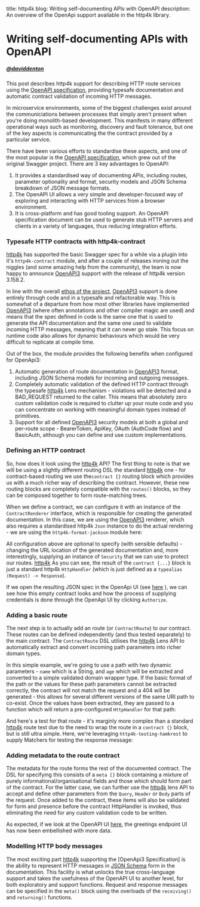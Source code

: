 title: http4k blog: Writing self-documenting APIs with OpenAPI
description: An overview of the OpenApi support available in the http4k library.

# Writing self-documenting APIs with OpenAPI

##### [@daviddenton][github]

This post describes http4k support for describing HTTP route services using the [OpenAPI specification], providing typesafe documentation and automatic contract validation of incoming 
HTTP messages.

In microservice environments, some of the biggest challenges exist around the communiciations between processes that simply aren't present when you're doing monolith-based development. This manifests in many different operational ways such as monitoring, discovery and fault tolerance, but one of the key aspects is communicating the the contract provided by a particular service.

There have been various efforts to standardise these aspects, and one of the most popular is the [OpenAPI specification], which grew out of the original Swagger project. There are 3 key advantages to OpenAPI:

1. It provides a standardised way of documenting APIs, including routes, parameter optionality and format, security models and JSON Schema breakdown of JSON message formats.
1. The OpenAPI UI allows a very simple and developer-focused way of exploring and interacting with HTTP services from a browser environment.
1. It is cross-platform and has good tooling support. An OpenAPI specification document can be used to generate stub HTTP servers and clients in a variety of languages, thus reducing integration efforts.

### Typesafe HTTP contracts with http4k-contract

[http4k] has supported the basic Swagger spec for a while via a plugin into it's `http4k-contract` module, and after a couple of releases ironing out the niggles (and some amazing help from the community), the team is now happy to announce [OpenAPI3] support with the release of http4k version 3.158.2.

In line with the overall [ethos of the project](/rationale), [OpenAPI3] support is done entirely through code and in a typesafe and refactorable way. This is somewhat of a departure from how most other libraries have implemented [OpenAPI3] (where often annotations and other compiler magic are used) and means that the spec defined in code is the same one that is used to generate the API documentation and the same one used to validate incoming HTTP messages, meaning that it can never go stale. This focus on runtime code also allows for dynamic behaviours which would be very difficult to replicate at compile time.

Out of the box, the module provides the following benefits when configured for OpenApi3:

1. Automatic generation of route documentation in [OpenAPI3] format, including JSON Schema models for incoming and outgoing messages.
1. Completely automatic validation of the defined HTTP contract through the typesafe [http4k] Lens mechanism - violations will be detected and a BAD_REQUEST returned to the caller. This means that absolutely zero custom validation code is required to clutter up your route code and you can concentrate on working with meaningful domain types instead of primitives.
1. Support for all defined [OpenAPI3] security models at both a global and per-route scope - BearerToken, ApiKey, OAuth (AuthCode flow) and BasicAuth, although you can define and use custom implementations.

### Defining an HTTP contract
So, how does it look using the [http4k] API? The first thing to note is that we will be using a slightly different routing DSL the standard [http4k] one - for contract-based routing we use the`contract {}` routing block which provides us with a much richer way of describing the contract. However, these new routing blocks are completely compatible with the `routes()` blocks, so they can be composed together to form route-matching trees.

When we define a contract, we can configure it with an instance of the `ContractRenderer` interface, which is responsible for creating the generated documentation. In this case, we are using the [OpenAPI3] renderer, which also requires a standardised http4k `Json` instance to do the actual rendering - we are using the `http4k-format-jackson` module here:

<script src="https://gist-it.appspot.com/https://github.com/http4k/http4k/blob/master/src/docs/blog/self_documenting_apis/empty_contract.kt"></script>

All configuration above are optional to specify (with sensible defaults) - changing the URL location of the generated documentation and, more interestingly, supplying an instance of `Security` that we can use to protect our routes. [http4k] 
As you can see, the result of the `contract {...}` block is just a standard http4k `HttpHandler` (which is just defined as a `typealias (Request) -> Response`).

If we open the resulting JSON spec in the OpenApi UI (see [here](https://www.http4k.org/openapi3/?url=https%3A%2F%2Fraw.githubusercontent.com%2Fhttp4k%2Fhttp4k%2Fmaster%2Fsrc%2Fdocs%2Fblog%2Fself_documenting_apis%2Fempty_contract.json) ), we can see how this empty contract looks and how the process of supplying credentials is done through the OpenApi UI by clicking `Authorize`.

### Adding a basic route
The next step is to actually add an route (or `ContractRoute`) to our contract. These routes can be defined independently (and thus tested separately) to the main contract. The `ContractRoute` DSL utilises the [http4k] Lens API to automatically extract and convert incoming path parameters into richer domain types. 

In this simple example, we're going to use a path with two dynamic parameters - `name` which is a String, and `age` which will be extracted and converted to a simple validated domain wrapper type. If the basic format of the path or the values for these path parameters cannot be extracted correctly, the contract will not match the request and a 404 will be generated - this allows for several different versions of the same URI path to co-exist. Once the values have been extracted, they are passed to a function which will return a pre-configured `HttpHandler` for that path:

<script src="https://gist-it.appspot.com/https://github.com/http4k/http4k/blob/master/src/docs/blog/self_documenting_apis/basic_route.kt"></script>

And here's a test for that route - it's marginly more complex than a standard [http4k] route test due to the need to wrap the route in a `contract {}` block, but is still ultra simple. Here, we're leveraging `http4k-testing-hamkrest` to supply Matchers for testing the response message:

<script src="https://gist-it.appspot.com/https://github.com/http4k/http4k/blob/master/src/docs/blog/self_documenting_apis/basic_route_test.kt"></script>

### Adding metadata to the route contract
The metadata for the route forms the rest of the documented contract. The DSL for specifying this consists of a `meta [}` block containing a mixture of purely informational/organisational fields and those which should form part of the contract. For the latter case, we can further use the [http4k] lens API to accept and define other parameters from the `Query`, `Header` or `Body` parts of the request. Once added to the contract, these items will also be validated for form and presence before the contract HttpHandler is invoked, thus eliminating the need for any custom validation code to be written.

<script src="https://gist-it.appspot.com/https://github.com/http4k/http4k/blob/master/src/docs/blog/self_documenting_apis/metadata_route.kt"></script>

As expected, if we look at the OpenAPI UI [here](https://www.http4k.org/openapi3/?url=https%3A%2F%2Fraw.githubusercontent.com%2Fhttp4k%2Fhttp4k%2Fmaster%2Fsrc%2Fdocs%2Fblog%2Fself_documenting_apis%2Fmetadata_contract.json), the greetings endpoint UI has now been embellished with more data.

### Modelling HTTP body messages
The most exciting part [http4k] supporting the [OpenApi3 Specification] is the ability to represent HTTP messages in [JSON Schema] 
form in the documentation. This facility is what unlocks the true cross-language support and takes the usefulness of the OpenAPI UI to another level, for both exploratory and support functions. Request and response messages can be specified in the `meta()` block using the overloads of the `receiving()` and `returning()` functions.

[github]: http://github.com/daviddenton
[http4k]: https://http4k.org
[OpenAPI specification]: https://swagger.io/specification/
[OpenAPI3]: https://www.openapis.org/
[JSON Schema]: https://json-schema.org/